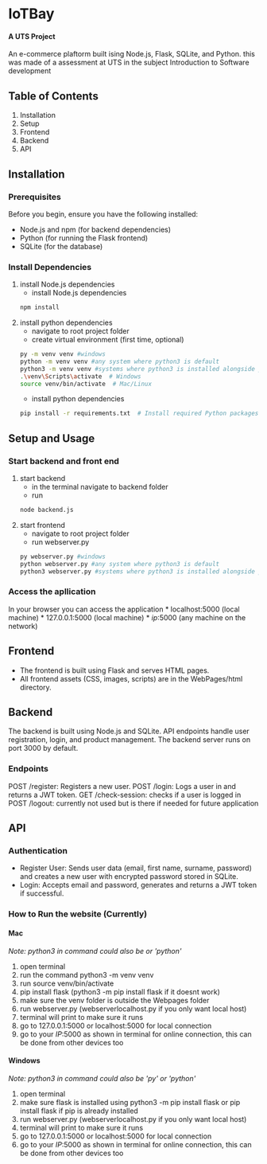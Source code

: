 # IoTBay
#### A UTS Project

An e-commerce plaftorm built ising Node.js, Flask, SQLite, and Python. this was made of a assessment at UTS in the subject Introduction to Software development

## Table of Contents
1. Installation
2. Setup
3. Frontend
4. Backend
5. API


## Installation
### Prerequisites
Before you begin, ensure you have the following installed:
* Node.js and npm (for backend dependencies)
* Python (for running the Flask frontend)
* SQLite (for the database)

### Install Dependencies
1. install Node.js dependencies
    * install Node.js dependencies
    ```bash
    npm install
    ```
2. install python dependencies
    * navigate to root project folder
    * create virtual environment (first time, optional)
    ``` bash
    py -m venv venv #windows
    python -m venv venv #any system where python3 is default
    python3 -m venv venv #systems where python3 is installed alongside python2
    .\venv\Scripts\activate  # Windows
    source venv/bin/activate  # Mac/Linux
    ```
    * install python dependencies
    ``` bash
    pip install -r requirements.txt  # Install required Python packages 
    ```


## Setup and Usage
### Start backend and front end
1. start backend
    * in the terminal navigate to backend folder
    * run 
    ```bash
    node backend.js
    ```
2. start frontend
    * navigate to root project folder
    * run webserver.py
    ```bash
    py webserver.py #windows
    python webserver.py #any system where python3 is default
    python3 webserver.py #systems where python3 is installed alongside python2
    ```

### Access the apllication
In your browser you can access the application 
    * localhost:5000 (local machine)
    * 127.0.0.1:5000 (local machine)
    * *ip*:5000 (any machine on the network)

## Frontend
* The frontend is built using Flask and serves HTML pages.
* All frontend assets (CSS, images, scripts) are in the WebPages/html directory.

## Backend
The backend is built using Node.js and SQLite.
API endpoints handle user registration, login, and product management.
The backend server runs on port 3000 by default.

### Endpoints
POST /register: Registers a new user.
POST /login: Logs a user in and returns a JWT token.
GET /check-session: checks if a user is logged in
POST /logout: currently not used but is there if needed for future application

## API
### Authentication
* Register User: Sends user data (email, first name, surname, password) and creates a new user with encrypted password stored in SQLite.
* Login: Accepts email and password, generates and returns a JWT token if successful.






### How to Run the website (Currently)
#### Mac
*Note: python3 in command could also be or 'python'*
1. open terminal
2. run the command python3 -m venv venv
3. run source venv/bin/activate
4. pip install flask (python3 -m pip install flask if it doesnt work)
5. make sure the venv folder is outside the Webpages folder
6. run webserver.py (webserverlocalhost.py if you only want local host)
7. terminal will print to make sure it runs
8. go to 127.0.0.1:5000 or localhost:5000 for local connection
9. go to your *IP*:5000 as shown in terminal for online connection, this can be done from other devices too

#### Windows
*Note: python3 in command could also be 'py' or 'python'*
1. open terminal
2. make sure flask is installed using python3 -m pip install flask or pip install flask if pip is already installed
3. run webserver.py (webserverlocalhost.py if you only want local host)
4. terminal will print to make sure it runs
5. go to 127.0.0.1:5000 or localhost:5000 for local connection
6. go to your *IP*:5000 as shown in terminal for online connection, this can be done from other devices too